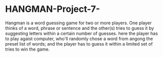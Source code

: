 # HANGMAN-Project-7-

Hangman is a word guessing game for two or more players. One player thinks of a word, phrase or sentence and the other(s) tries to guess it by suggesting letters within a certain number of guesses.
here the player has to play agaist computer, who'll randomly chose a word from angong the preset list of words; and the player has to guess it within a limited set of tries to win the game.
